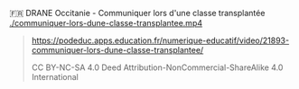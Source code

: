 🇫🇷 DRANE Occitanie - Communiquer lors d'une classe transplantée
[./communiquer-lors-dune-classe-transplantee.mp4](videos/communiquer-lors-dune-classe-transplantee.mp4)
> https://podeduc.apps.education.fr/numerique-educatif/video/21893-communiquer-lors-dune-classe-transplantee/
>
> CC BY-NC-SA 4.0 Deed
> Attribution-NonCommercial-ShareAlike 4.0 International

